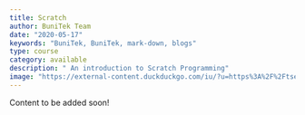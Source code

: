 ```yaml
---
title: Scratch
author: BuniTek Team
date: "2020-05-17"
keywords: "BuniTek, BuniTek, mark-down, blogs"
type: course
category: available
description: " An introduction to Scratch Programming"
image: "https://external-content.duckduckgo.com/iu/?u=https%3A%2F%2Ftse4.mm.bing.net%2Fth%3Fid%3DOIP.d27A5K4i63BktGDEg25hqAHaEl%26pid%3DApi&f=1"
---
```




Content to be added soon!

